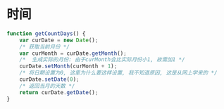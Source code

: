 <!--
Created: Mon Aug 26 2019 15:20:14 GMT+0800 (China Standard Time)
Modified: Mon Aug 26 2019 15:20:14 GMT+0800 (China Standard Time)
-->
# 时间

``` js
function getCountDays() {
    var curDate = new Date();
    /* 获取当前月份 */
    var curMonth = curDate.getMonth();
    /*  生成实际的月份: 由于curMonth会比实际月份小1, 故需加1 */
    curDate.setMonth(curMonth + 1);
    /* 将日期设置为0, 这里为什么要这样设置, 我不知道原因, 这是从网上学来的 */
    curDate.setDate(0);
    /* 返回当月的天数 */
    return curDate.getDate();
}
```

